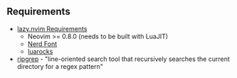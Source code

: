 ## Requirements
- [lazy.nvim Requirements](https://lazy.folke.io/#%EF%B8%8F-requirements)
    - Neovim >= 0.8.0 (needs to be built with LuaJIT)
    - [Nerd Font](https://www.nerdfonts.com/#home)
    - [luarocks](https://luarocks.org/)
- [ripgrep](https://github.com/BurntSushi/ripgrep) - "line-oriented search tool that recursively searches the current directory for a regex pattern"
